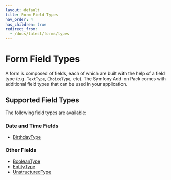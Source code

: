 ```yaml
---
layout: default
title: Form Field Types
nav_order: 4
has_children: true
redirect_from:
  - /docs/latest/forms/types
---
```


# Form Field Types

A form is composed of fields, each of which are built with the help of a field type (e.g. `TextType`, `ChoiceType`, etc). The
Symfony Add-on Pack comes with additional field types that can be used in your application.

## Supported Field Types

The following field types are available:

### Date and Time Fields

* [BirthdayType](types/birthday-type.md)

### Other Fields

* [BooleanType](types/boolean-type.md)
* [EntityType](types/entity-type.md)
* [UnstructuredType](types/unstructured-type.md)
